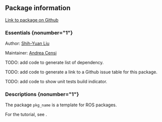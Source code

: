 <div id='pkg_name-autogenerated' markdown='1'>


<!-- do not edit this file, autogenerated -->

## Package information 

[Link to package on Github](github:org=duckietown,repo=Software,path=60-templates/pkg_name,branch=andrea-config)

### Essentials {nonumber="1"}

Author: [Shih-Yuan Liu](mailto:syliu@mit.edu)

Maintainer: [Andrea Censi](mailto:acensi@idsc.mavt.ethz.ch)

TODO: add code to generate list of dependency.

TODO: add code to generate a link to a Github issue table for this package.

TODO: add code to show unit tests build indicator.

### Descriptions {nonumber="1"}


The package `pkg_name` is a template for ROS packages.

For the tutorial, see [](#ros-python-howto).




</div>

